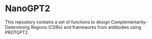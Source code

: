 # NanoGPT2

This repository contains a set of functions to design Complementarity-Determining Regions (CDRs) and frameworks from antibodies using PROTGPT2.
